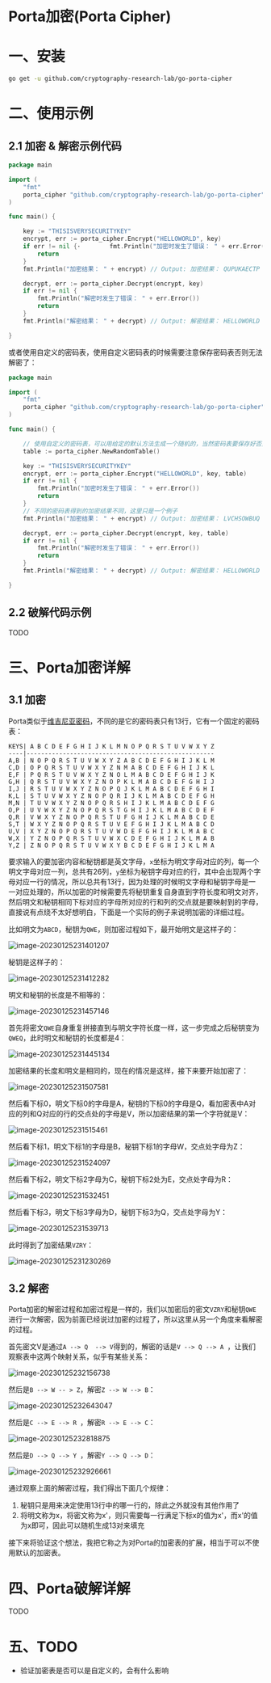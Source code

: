 #  Porta加密(Porta Cipher)

# 一、安装

```bash
go get -u github.com/cryptography-research-lab/go-porta-cipher
```

# 二、使用示例

## 2.1 加密 & 解密示例代码
```go
package main

import (
	"fmt"
	porta_cipher "github.com/cryptography-research-lab/go-porta-cipher"
)

func main() {

	key := "THISISVERYSECURITYKEY"
	encrypt, err := porta_cipher.Encrypt("HELLOWORLD", key)
	if err != nil {·		fmt.Println("加密时发生了错误： " + err.Error())
		return
	}
	fmt.Println("加密结果： " + encrypt) // Output: 加密结果： QUPUKAECTP

	decrypt, err := porta_cipher.Decrypt(encrypt, key)
	if err != nil {
		fmt.Println("解密时发生了错误： " + err.Error())
		return
	}
	fmt.Println("解密结果： " + decrypt) // Output: 解密结果： HELLOWORLD

}
```
或者使用自定义的密码表，使用自定义密码表的时候需要注意保存密码表否则无法解密了：
```go
package main

import (
	"fmt"
	porta_cipher "github.com/cryptography-research-lab/go-porta-cipher"
)

func main() {

	// 使用自定义的密码表，可以用给定的默认方法生成一个随机的，当然密码表要保存好否则没办法解密了
	table := porta_cipher.NewRandomTable()

	key := "THISISVERYSECURITYKEY"
	encrypt, err := porta_cipher.Encrypt("HELLOWORLD", key, table)
	if err != nil {
		fmt.Println("加密时发生了错误： " + err.Error())
		return
	}
	// 不同的密码表得到的加密结果不同，这里只是一个例子
	fmt.Println("加密结果： " + encrypt) // Output: 加密结果： LVCHSOWBUQ

	decrypt, err := porta_cipher.Decrypt(encrypt, key, table)
	if err != nil {
		fmt.Println("解密时发生了错误： " + err.Error())
		return
	}
	fmt.Println("解密结果： " + decrypt) // Output: 解密结果： HELLOWORLD

}
```
## 2.2 破解代码示例

TODO 

# 三、Porta加密详解

## 3.1 加密

Porta类似于[维吉尼亚密码](https://github.com/cryptography-research-lab/go-Vigenere)，不同的是它的密码表只有13行，它有一个固定的密码表：

```text
KEYS| A B C D E F G H I J K L M N O P Q R S T U V W X Y Z
----|----------------------------------------------------
A,B | N O P Q R S T U V W X Y Z A B C D E F G H I J K L M
C,D | O P Q R S T U V W X Y Z N M A B C D E F G H I J K L
E,F | P Q R S T U V W X Y Z N O L M A B C D E F G H I J K
G,H | Q R S T U V W X Y Z N O P K L M A B C D E F G H I J
I,J | R S T U V W X Y Z N O P Q J K L M A B C D E F G H I
K,L | S T U V W X Y Z N O P Q R I J K L M A B C D E F G H
M,N | T U V W X Y Z N O P Q R S H I J K L M A B C D E F G
O,P | U V W X Y Z N O P Q R S T G H I J K L M A B C D E F
Q,R | V W X Y Z N O P Q R S T U F G H I J K L M A B C D E
S,T | W X Y Z N O P Q R S T U V E F G H I J K L M A B C D
U,V | X Y Z N O P Q R S T U V W D E F G H I J K L M A B C
W,X | Y Z N O P Q R S T U V W X C D E F G H I J K L M A B
Y,Z | Z N O P Q R S T U V W X Y B C D E F G H I J K L M A
```

要求输入的要加密内容和秘钥都是英文字母，`x`坐标为明文字母对应的列，每一个明文字母对应一列，总共有26列，`y`坐标为秘钥字母对应的行，其中会出现两个字母对应一行的情况，所以总共有13行，因为处理的时候明文字母和秘钥字母是一一对应处理的，所以加密的时候需要先将秘钥重复自身直到字符长度和明文对齐，然后明文和秘钥相同下标对应的字母所对应的行和列的交点就是要映射到的字母，直接说有点绕不太好想明白，下面是一个实际的例子来说明加密的详细过程。

比如明文为`ABCD`，秘钥为`QWE`，则加密过程如下，最开始明文是这样子的：

![image-20230125231401207](README.assets/image-20230125231401207.png)

秘钥是这样子的：

![image-20230125231412282](README.assets/image-20230125231412282.png)

明文和秘钥的长度是不相等的：

![image-20230125231457146](README.assets/image-20230125231457146.png)

首先将密文`QWE`自身重复拼接直到与明文字符长度一样，这一步完成之后秘钥变为`QWEQ`，此时明文和秘钥的长度都是4：

![image-20230125231445134](README.assets/image-20230125231445134.png)

加密结果的长度和明文是相同的，现在的情况是这样，接下来要开始加密了： 

![image-20230125231507581](README.assets/image-20230125231507581.png)

然后看下标0，明文下标0的字母是A，秘钥的下标0的字母是Q，看加密表中A对应的列和Q对应的行的交点处的字母是V，所以加密结果的第一个字符就是V：

![image-20230125231515461](README.assets/image-20230125231515461.png)

然后看下标1，明文下标1的字母是B，秘钥下标1的字母W，交点处字母为Z：

![image-20230125231524097](README.assets/image-20230125231524097.png)

然后看下标2，明文下标2字母为C，秘钥下标2处为E，交点处字母为R：

![image-20230125231532451](README.assets/image-20230125231532451.png)

然后看下标3，明文下标3字母为D，秘钥下标3为Q，交点处字母为Y：

![image-20230125231539713](README.assets/image-20230125231539713.png)

此时得到了加密结果`VZRY`：

![image-20230125231230269](README.assets/image-20230125231230269.png)

## 3.2 解密

Porta加密的解密过程和加密过程是一样的，我们以加密后的密文`VZRY`和秘钥`QWE`进行一次解密，因为前面已经说过加密的过程了，所以这里从另一个角度来看解密的过程。

首先密文V是通过`A --> Q  --> V`得到的，解密的话是`V --> Q --> A `，让我们观察表中这两个映射关系，似乎有某些关系： 

![image-20230125232156738](README.assets/image-20230125232156738.png)

然后是`B --> W -- > Z`，解密`Z --> W --> B`： 

![image-20230125232643047](README.assets/image-20230125232643047.png)

然后是`C --> E --> R `，解密`R --> E --> C`： 

![image-20230125232818875](README.assets/image-20230125232818875.png)

然后是`D --> Q --> Y `，解密`Y --> Q --> D`：

![image-20230125232926661](README.assets/image-20230125232926661.png)

通过观察上面的解密过程，我们得出下面几个规律：

1. 秘钥只是用来决定使用13行中的哪一行的，除此之外就没有其他作用了
2. 将明文称为x，将密文称为x'，则只需要每一行满足下标x的值为x'，而x'的值为x即可，因此可以随机生成13对来填充

接下来将验证这个想法，我把它称之为对Porta的加密表的扩展，相当于可以不使用默认的加密表。

# 四、Porta破解详解

TODO 

# 五、TODO

- 验证加密表是否可以是自定义的，会有什么影响 



